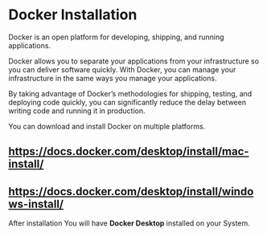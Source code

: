 # Docker Installation

Docker is an open platform for developing, shipping, and running applications.

Docker allows you to separate your applications from your infrastructure so you can deliver software quickly. With Docker, you can manage your infrastructure in the same ways you manage your applications.

By taking advantage of Docker’s methodologies for shipping, testing, and deploying code quickly, you can significantly reduce the delay between writing code and running it in production.

You can download and install Docker on multiple platforms.


## https://docs.docker.com/desktop/install/mac-install/

## https://docs.docker.com/desktop/install/windows-install/ 


After installation You will have **Docker Desktop** installed on your System.
